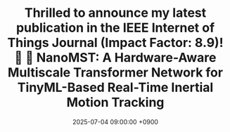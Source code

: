 ---
title: "Thrilled to announce my latest publication in the IEEE Internet of Things Journal (Impact Factor: 8.9)! 🚀
🔬 NanoMST: A Hardware-Aware Multiscale Transformer Network for TinyML-Based Real-Time Inertial Motion Tracking"
date: 2025-07-04 09:00:00 +0900
---
